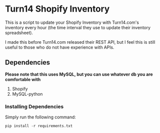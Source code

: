 # Turn14 Shopify Inventory
This is a script to update your Shopify Inventory with Turn14.com's inventory every hour (the time interval they use to update their inventory spreadsheet).  

I made this before Turn14.com released their REST API, but I feel this is still useful to those who do not have experience with APIs.

## Dependencies
__Please note that this uses MySQL, but you can use whatever db you are comfortable with__
1. Shopify
1. MySQL-python  
### Installing Dependencies
Simply run the following command:
```python
pip install -r requirements.txt
```